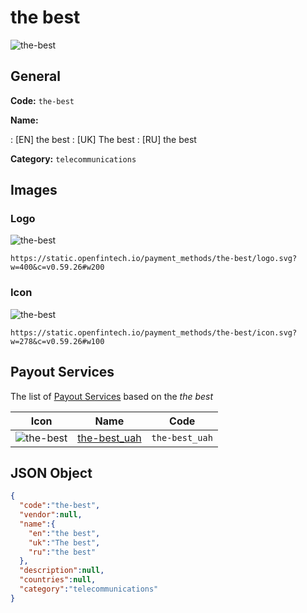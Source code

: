 
# the best 
![the-best](https://static.openfintech.io/payment_methods/the-best/logo.svg?w=400&c=v0.59.26#w200)  

## General 
**Code:** `the-best` 
 
**Name:** 
 
:	[EN] the best 
:	[UK] The best 
:	[RU] the best 
 
**Category:** `telecommunications` 
 

## Images 

### Logo 
![the-best](https://static.openfintech.io/payment_methods/the-best/logo.svg?w=400&c=v0.59.26#w200)  

```
https://static.openfintech.io/payment_methods/the-best/logo.svg?w=400&c=v0.59.26#w200
```  

### Icon 
![the-best](https://static.openfintech.io/payment_methods/the-best/icon.svg?w=278&c=v0.59.26#w100)  

```
https://static.openfintech.io/payment_methods/the-best/icon.svg?w=278&c=v0.59.26#w100
```  

## Payout Services 
 
The list of [Payout Services](/payout-services/) based on the _the best_ 

|Icon|Name|Code| 
|:---:|:---:|:---:| 
|![the-best](https://static.openfintech.io/payout_methods/the-best/icon.png?w=278&c=v0.59.26#w40) |[the-best_uah](/payout-services/the-best_uah/)|`the-best_uah`| 
 

## JSON Object 

```json
{
  "code":"the-best",
  "vendor":null,
  "name":{
    "en":"the best",
    "uk":"The best",
    "ru":"the best"
  },
  "description":null,
  "countries":null,
  "category":"telecommunications"
}
```  
